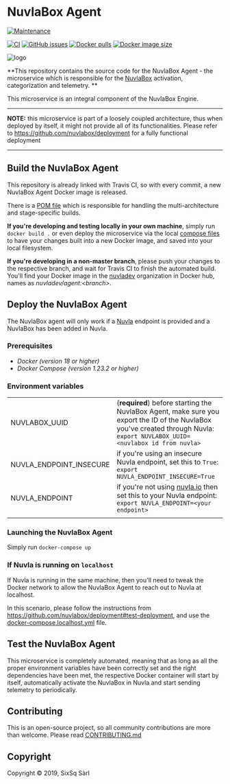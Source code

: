 # NuvlaBox Agent

[![Maintenance](https://img.shields.io/badge/Maintained%3F-yes-green.svg?style=for-the-badge)](https://github.com/nuvlabox/agent/graphs/commit-activity)


[![CI](https://img.shields.io/travis/com/nuvlabox/agent?style=for-the-badge&logo=travis-ci&logoColor=white)](https://travis-ci.com/nuvlabox/agent)
[![GitHub issues](https://img.shields.io/github/issues/nuvlabox/agent?style=for-the-badge&logo=github&logoColor=white)](https://GitHub.com/nuvlabox/agent/issues/)
[![Docker pulls](https://img.shields.io/docker/pulls/nuvlabox/agent?style=for-the-badge&logo=Docker&logoColor=white)](https://cloud.docker.com/u/nuvlabox/repository/docker/nuvlabox/agent)
[![Docker image size](https://img.shields.io/microbadger/image-size/nuvlabox/agent?style=for-the-badge&logo=Docker&logoColor=white)](https://cloud.docker.com/u/nuvlabox/repository/docker/nuvlabox/agent)

![logo](https://uc977612ad25e6fb53ac9275cd4c.previews.dropboxusercontent.com/p/thumb/AAhLDh0-m61kGliju2bmLxVEc36VssSKVjGd9r6JnxmpdVExwfKsZWXtVtc2gz0IR1PN7tviqaJJY3YSXHZhxTwO1x_8bHHt3W49SZDgrMqPW84Jw9vg-Dmv_2J4siLp44GvufcOPr8Rw96xIGfG1JIm_xrADjdl0tpgW8LrJnojoMl5l7hCs0cNLMQm54P_QH8hhg5cc8Nkvk2M5F5YBp4MM5M62AMQXZRihBz4QsbvHeVNIj3Z8lI-gbcY9rYjiQmLYeAdP_REq2eEYcrADrMHHI6oJRuFQAAzrEPcyc6_3KQzMENiGflpKZAE2BcAJAJ956KodJjixpH8PPC_3sGlhijEZ2LTE_jwb00-znmVRV-BYNr8MO16HCZIBQeRgSc/p.png?fv_content=true&size_mode=5)


**This repository contains the source code for the NuvlaBox Agent - the microservice which is responsible for the [NuvlaBox](https://sixsq.com/products-and-services/nuvlabox/overview) activation, categorization and telemetry. **

This microservice is an integral component of the NuvlaBox Engine.

---

**NOTE:** this microservice is part of a loosely coupled architecture, thus when deployed by itself, it might not provide all of its functionalities. Please refer to https://github.com/nuvlabox/deployment for a fully functional deployment

---

## Build the NuvlaBox Agent

This repository is already linked with Travis CI, so with every commit, a new NuvlaBox Agent Docker image is released. 

There is a [POM file](pom.xml) which is responsible for handling the multi-architecture and stage-specific builds.

**If you're developing and testing locally in your own machine**, simply run `docker build .` or even deploy the microservice via the local [compose files](docker-compose.localhost.yml) to have your changes built into a new Docker image, and saved into your local filesystem.

**If you're developing in a non-master branch**, please push your changes to the respective branch, and wait for Travis CI to finish the automated build. You'll find your Docker image in the [nuvladev](https://hub.docker.com/u/nuvladev) organization in Docker hub, names as _nuvladev/agent:\<branch\>_.

## Deploy the NuvlaBox Agent

The NuvlaBox agent will only work if a [Nuvla](https://github.com/nuvla/deployment) endpoint is provided and a NuvlaBox has been added in Nuvla.

### Prerequisites 

 - *Docker (version 18 or higher)*
 - *Docker Compose (version 1.23.2 or higher)*

### Environment variables

|                          	|                                                                                                                                                       	|
|-------------------------	|------------------------------------------------------------------------------------------------------------------------------------------------------	|
|           NUVLABOX_UUID 	| (**required**) before starting the NuvlaBox Agent, make sure you export the ID of the NuvlaBox you've created through Nuvla: `export NUVLABOX_UUID=<nuvlabox id from nuvla>` 	|
| NUVLA_ENDPOINT_INSECURE 	| if you're using an insecure Nuvla endpoint, set this to `True`: `export NUVLA_ENDPOINT_INSECURE=True`                                                	|
|          NUVLA_ENDPOINT 	| if you're not using [nuvla.io](https://nuvla.io) then set this to your Nuvla endpoint: `export NUVLA_ENDPOINT=<your endpoint>`                                      	|
| | |

### Launching the NuvlaBox Agent

Simply run `docker-compose up`

### If Nuvla is running on `localhost`

If Nuvla is running in the same machine, then you'll need to tweak the Docker network to allow the NuvlaBox Agent to reach out to Nuvla at localhost.

In this scenario, please follow the instructions from https://github.com/nuvlabox/deployment#test-deployment, and use the [docker-compose.localhost.yml](docker-compose.localhost.yml) file.


## Test the NuvlaBox Agent

This microservice is completely automated, meaning that as long as all the proper environment variables have been correctly set and the right dependencies have been met, the respective Docker container will start by itself, automatically activate the NuvlaBox in Nuvla and start sending telemetry to periodically.

## Contributing

This is an open-source project, so all community contributions are more than welcome. Please read [CONTRIBUTING.md](CONTRIBUTING.md)
 
## Copyright

Copyright &copy; 2019, SixSq Sàrl
